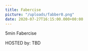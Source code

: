 ```yaml
---
title: Fabercise
picture: "/uploads/fabber0.png"
date: 2020-07-27T16:15:00.000+00:00
---
```


5min Fabercise

HOSTED by: TBD
